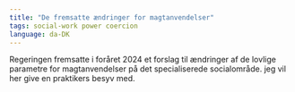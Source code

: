 ```yaml
---
title: "De fremsatte ændringer for magtanvendelser"
tags: social-work power coercion
language: da-DK
---
```


Regeringen fremsatte i foråret 2024 et forslag til ændringer af de lovlige parametre for magtanvendelser på det specialiserede socialområde. jeg vil  her give en praktikers besyv med.
